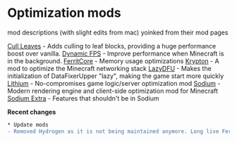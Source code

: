 # Optimization mods

mod descriptions (with slight edits from mac) yoinked from their mod pages

[Cull Leaves](https://www.modrinth.com/mod/cull-leaves) - Adds culling to leaf blocks, providing a huge performance boost over vanilla.
[Dynamic FPS](https://www.modrinth.com/mod/dynamic-fps) - Improve performance when Minecraft is in the background.
[FerritCore](https://www.modrinth.com/mod/ferrite-core) - Memory usage optimizations
[Krypton](https://www.modrinth.com/mod/krypton) - A mod to optimize the Minecraft networking stack
[LazyDFU](https://www.modrinth.com/mod/lazydfu) - Makes the initialization of DataFixerUpper "lazy", making the game start more quickly
[Lithium](https://www.modrinth.com/mod/lithium) - No-compromises game logic/server optimization mod
[Sodium](https://www.modrinth.com/mod/sodium) - Modern rendering engine and client-side optimization mod for Minecraft
[Sodium Extra](https://www.modrinth.com/mod/sodium-extra) - Features that shouldn't be in Sodium

**Recent changes**

```diff
* Update mods
- Removed Hydrogen as it is not being maintained anymore. Long live FerritCore!
```
